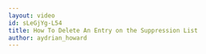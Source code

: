 ```yaml
---
layout: video
id: sLeGjYg-L54
title: How To Delete An Entry on the Suppression List
author: aydrian_howard
---
```

